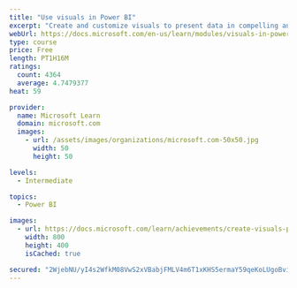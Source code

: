 ```yaml
---
title: "Use visuals in Power BI"
excerpt: "Create and customize visuals to present data in compelling and insightful ways."
webUrl: https://docs.microsoft.com/en-us/learn/modules/visuals-in-power-bi/
type: course
price: Free
length: PT1H16M
ratings:
  count: 4364
  average: 4.7479377
heat: 59

provider:
  name: Microsoft Learn
  domain: microsoft.com
  images:
    - url: /assets/images/organizations/microsoft.com-50x50.jpg
      width: 50
      height: 50

levels:
  - Intermediate

topics:
  - Power BI

images:
  - url: https://docs.microsoft.com/learn/achievements/create-visuals-power-bi-desktop-social.png
    width: 800
    height: 400
    isCached: true

secured: "2WjebNU/yI4s2WfkM08VwS2xVBabjFMLV4m6T1xKHS5ermaY59qeKoLUgoBviM+mmYiQ3vsuKF4Hb5Hml8CZc0aLsz5q+J4tAYz9I3tV/mS5VpWryt7cAt794jof+kELRPwYe+9MLlviXQ2MoFGqd5VxQtiDbzu3Z4xWQEl2I/Yu7YB1tb/A4ypoAL6LqusKD6CMk2g3M3O4g1dETRwCXl54wuHYWn1TObIcYIQU2qFllfgj68QI1sbGWxfHvI3uHatge6VkXlIGsDusuiG/JuWyMDJDDjKtBerWlbYcsiVIzIAk8nXNziUL1KvxWLCgyKczq7wdIJvqti37hb2YW3csH5SvH2SYo7GmrcyFRYi4d2RWgQ5zYQysQwOZW7IiGq92vx9QT2kgQjNIzTMVGW6ECzCpcye9kYBRsCkhb4Q=;Fe1YEV9BIVGpvoKxv9Y72A=="
---
```


